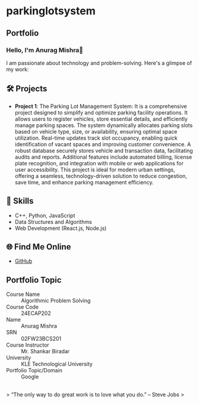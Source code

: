 # parkinglotsystem
## Portfolio

### Hello, I'm Anurag Mishra👋

I am passionate about technology and problem-solving. Here's a glimpse of my work:

## 🛠️ Projects
- **Project 1**: The Parking Lot Management System: It is a comprehensive project designed to simplify and optimize parking facility operations. It allows users to register vehicles, store essential details, and efficiently manage parking spaces. The system dynamically allocates parking slots based on vehicle type, size, or availability, ensuring optimal space utilization. Real-time updates track slot occupancy, enabling quick identification of vacant spaces and improving customer convenience. A robust database securely stores vehicle and transaction data, facilitating audits and reports. Additional features include automated billing, license plate recognition, and integration with mobile or web applications for user accessibility. This project is ideal for modern urban settings, offering a seamless, technology-driven solution to reduce congestion, save time, and enhance parking management efficiency.


## 🚀 Skills
- C++, Python, JavaScript
- Data Structures and Algorithms
- Web Development (React.js, Node.js)

## 🌐 Find Me Online
- [GitHub](https://anuraggmishraa.github.io/parkinglotsystem.github.io/)


## Portfolio Topic

<dl>
<dt>Course Name</dt>
<dd>Algorithmic Problem Solving</dd>
<dt>Course Code</dt>
<dd> 24ECAP202</dd>
<dt>Name</dt>
<dd>Anurag Mishra</dd>
<dt>SRN</dt>
<dd>02FW23BCS201</dd>
<dt>Course Instructor</dt>
<dd>Mr. Shankar Biradar</dd>
<dt>University</dt>
<dd>KLE Technological University</dd>
<dt>Portfolio Topic/Domain</dt>
<dd>Google</dd>
</dl>

<br> 
> “The only way to do great work is to love what you do.” – Steve Jobs
>
